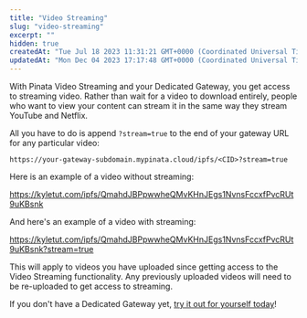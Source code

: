 ```yaml
---
title: "Video Streaming"
slug: "video-streaming"
excerpt: ""
hidden: true
createdAt: "Tue Jul 18 2023 11:31:21 GMT+0000 (Coordinated Universal Time)"
updatedAt: "Mon Dec 04 2023 17:17:48 GMT+0000 (Coordinated Universal Time)"
---
```

With Pinata Video Streaming and your Dedicated Gateway, you get access to streaming video. Rather than wait for a video to download entirely, people who want to view your content can stream it in the same way they stream YouTube and Netflix. ‌

All you have to do is append `?stream=true` to the end of your gateway URL for any particular video: ‌

`https://your-gateway-subdomain.mypinata.cloud/ipfs/<CID>?stream=true`

Here is an example of a video without streaming: 

<https://kyletut.com/ipfs/QmahdJBPpwwheQMvKHnJEgs1NvnsFccxfPvcRUt9uKBsnk>

And here's an example of a video with streaming: 

<https://kyletut.com/ipfs/QmahdJBPpwwheQMvKHnJEgs1NvnsFccxfPvcRUt9uKBsnk?stream=true>

This will apply to videos you have uploaded since getting access to the Video Streaming functionality. Any previously uploaded videos will need to be re-uploaded to get access to streaming. ‌ 

If you don't have a Dedicated Gateway yet, [try it out for yourself today](https://app.pinata.cloud/billing)!
